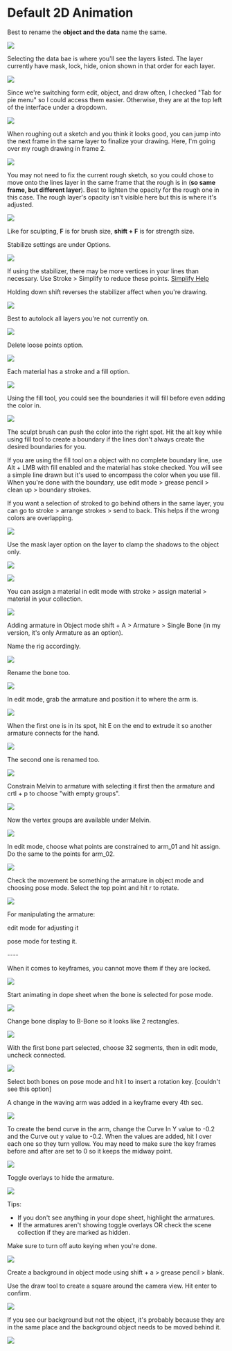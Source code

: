 # Default 2D Animation

Best to rename the **object and the data** name the same.

![](<../../../.gitbook/assets/image (103).png>)

Selecting the data bae is where you'll see the layers listed. The layer currently have mask, lock, hide, onion shown in that order for each layer.

![](<../../../.gitbook/assets/image (100).png>)

Since we're switching form edit, object, and draw often, I checked "Tab for pie menu" so I could access them easier. Otherwise, they are at the top left of the interface under a dropdown.

![](<../../../.gitbook/assets/image (101).png>)

When roughing out a sketch and you think it looks good, you can jump into the next frame in the same layer to finalize your drawing. Here, I'm going over my rough drawing in frame 2.

![](<../../../.gitbook/assets/image (104).png>)

You may not need to fix the current rough sketch, so you could chose to move onto the lines layer in the same frame that the rough is in (**so same frame, but different layer**). Best to lighten the opacity for the rough one in this case. The rough layer's opacity isn't visible here but this is where it's adjusted.

![](<../../../.gitbook/assets/image (102).png>)

Like for sculpting, **F** is for brush size, **shift + F** is for strength size.

Stabilize settings are under Options.

![](<../../../.gitbook/assets/image (109).png>)

If using the stabilizer, there may be more vertices in your lines than necessary. Use Stroke > Simplify to reduce these points. [Simplify Help](https://docs.blender.org/manual/en/latest/grease\_pencil/modes/edit/stroke\_menu.html#simplify)

Holding down shift reverses the stabilizer affect when you're drawing.

![](<../../../.gitbook/assets/image (110).png>)

Best to autolock all layers you're not currently on.

![](<../../../.gitbook/assets/image (111).png>)

Delete loose points option.

![](<../../../.gitbook/assets/image (107).png>)

Each material has a stroke and a fill option.

![](<../../../.gitbook/assets/image (108).png>)

Using the fill tool, you could see the boundaries it will fill before even adding the color in.

![](<../../../.gitbook/assets/image (106).png>)

The sculpt brush can push the color into the right spot. Hit the alt key while using fill tool to create a boundary if the lines don't always create the desired boundaries for you.



If you are using the fill tool on a object with no complete boundary line, use Alt + LMB with fill enabled and the material has stoke checked. You will see a simple line drawn but it's used to encompass the color when you use fill. When you're done with the boundary, use edit mode > grease pencil > clean up > boundary strokes.



If you want a selection of stroked to go behind others in the same layer, you can go to stroke > arrange strokes > send to back. This helps if the wrong colors are overlapping.

![](<../../../.gitbook/assets/image (105).png>)

Use the mask layer option on the layer to clamp the shadows to the object only.

![](<../../../.gitbook/assets/image (112).png>)

![](<../../../.gitbook/assets/image (120).png>)

You can assign a material in edit mode with stroke > assign material > material in your collection.

![](<../../../.gitbook/assets/image (113).png>)

Adding armature in Object mode shift + A > Armature > Single Bone (in my version, it's only Armature as an option).

Name the rig accordingly.

![](<../../../.gitbook/assets/image (121).png>)

Rename the bone too.

![](<../../../.gitbook/assets/image (118).png>)

In edit mode, grab the armature and position it to where the arm is.

![](<../../../.gitbook/assets/image (123).png>)

When the first one is in its spot, hit E on the end to extrude it so another armature connects for the hand.

![](<../../../.gitbook/assets/image (117).png>)

The second one is renamed too.

![](<../../../.gitbook/assets/image (119).png>)

Constrain Melvin to armature with selecting it first then the armature and crtl + p to choose "with empty groups".

![](<../../../.gitbook/assets/image (122).png>)

Now the vertex groups are available under Melvin.

![](<../../../.gitbook/assets/image (115).png>)

In edit mode, choose what points are constrained to arm\_01 and hit assign. Do the same to the points for arm\_02.

![](<../../../.gitbook/assets/image (125).png>)

Check the movement be something the armature in object mode and choosing pose mode. Select the top point and hit r to rotate.

![](<../../../.gitbook/assets/image (116).png>)

For manipulating the armature:

edit mode for adjusting it

pose mode for testing it.

\----

When it comes to keyframes, you cannot move them if they are locked.

![](<../../../.gitbook/assets/image (129).png>)

Start animating in dope sheet when the bone is selected for pose mode.

![](<../../../.gitbook/assets/image (127).png>)

Change bone display to B-Bone so it looks like 2 rectangles.

![](<../../../.gitbook/assets/image (128).png>)

With the first bone part selected, choose 32 segments, then in edit mode, uncheck connected.

![](<../../../.gitbook/assets/image (126).png>)

Select both bones on pose mode and hit I to insert a rotation key. \[couldn't see this option]

A change in the waving arm was added in a keyframe every 4th sec.

![](<../../../.gitbook/assets/image (132).png>)

To create the bend curve in the arm, change the Curve In Y value to -0.2 and the Curve out y value to -0.2. When the values are added, hit I over each one so they turn yellow. You may need to make sure the key frames before and after are set to 0 so it keeps the midway point.

![](<../../../.gitbook/assets/image (131).png>)

Toggle overlays to hide the armature.

![](<../../../.gitbook/assets/image (133).png>)



Tips:

* If you don't see anything in your dope sheet, highlight the armatures.
* If the armatures aren't showing toggle overlays OR check the scene collection if they are marked as hidden.

Make sure to turn off auto keying when you're done.

![](<../../../.gitbook/assets/image (135).png>)



Create a background in object mode using shift + a > grease pencil > blank.

Use the draw tool to create a square around the camera view. Hit enter to confirm.

![](<../../../.gitbook/assets/image (136).png>)

If you see our background but not the object, it's probably because they are in the same place and the background object needs to be moved behind it.

![](<../../../.gitbook/assets/image (134).png>)
